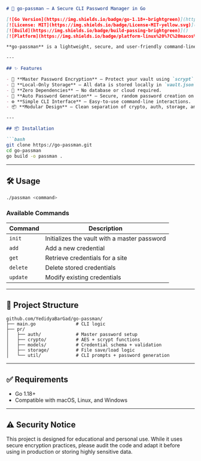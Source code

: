 ````markdown
# 🔐 go-passman — A Secure CLI Password Manager in Go

[![Go Version](https://img.shields.io/badge/go-1.18+-brightgreen)](https://golang.org)
[![License: MIT](https://img.shields.io/badge/License-MIT-yellow.svg)](LICENSE)
[![Build](https://img.shields.io/badge/build-passing-brightgreen)]()
[![Platform](https://img.shields.io/badge/platform-linux%20%7C%20macos%20%7C%20windows-blue)]()

**go-passman** is a lightweight, secure, and user-friendly command-line password manager written in [Go](https://golang.org/). It allows you to store, retrieve, update, and delete login credentials encrypted with a master password using modern cryptography.

---

## ✨ Features

- 🔐 **Master Password Encryption** – Protect your vault using `scrypt` and `AES-GCM`.
- 🧱 **Local-Only Storage** – All data is stored locally in `vault.json`, encrypted at rest.
- 🔏 **Zero Dependencies** – No database or cloud required.
- 🔑 **Auto Password Generation** – Secure, random password creation on demand.
- ⚙️ **Simple CLI Interface** – Easy-to-use command-line interactions.
- 📦 **Modular Design** – Clean separation of crypto, auth, storage, and utilities.

---

## 📦 Installation

```bash
git clone https://go-passman.git
cd go-passman
go build -o passman .
````

---

## 🛠️ Usage

```bash
./passman <command>
```

### Available Commands

| Command  | Description                                  |
| -------- | -------------------------------------------- |
| `init`   | Initializes the vault with a master password |
| `add`    | Add a new credential                         |
| `get`    | Retrieve credentials for a site              |
| `delete` | Delete stored credentials                    |
| `update` | Modify existing credentials                  |

---

## 🧩 Project Structure

```
github.com/YedidyaBarGad/go-passman/
├── main.go               # CLI logic
├── pr/
│   ├── auth/             # Master password setup
│   ├── crypto/           # AES + scrypt functions
│   ├── models/           # Credential schema + validation
│   ├── storage/          # File save/load logic
│   └── util/             # CLI prompts + password generation
```

---

## ✅ Requirements

* Go 1.18+
* Compatible with macOS, Linux, and Windows

---

## ⚠️ Security Notice

This project is designed for educational and personal use. While it uses secure encryption practices, please audit the code and adapt it before using in production or storing highly sensitive data.


